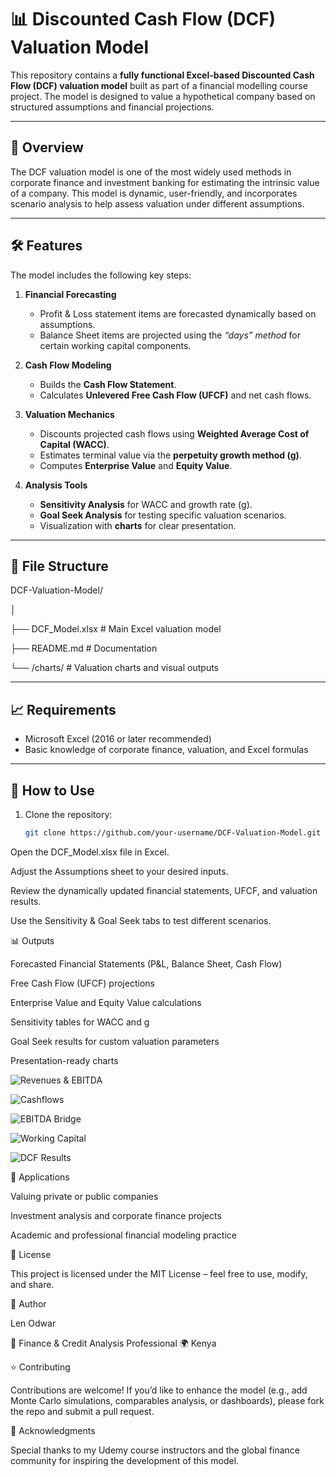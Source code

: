 # 📊 Discounted Cash Flow (DCF) Valuation Model  

This repository contains a **fully functional Excel-based Discounted Cash Flow (DCF) valuation model** built as part of a financial modelling course project. The model is designed to value a hypothetical company based on structured assumptions and financial projections.  

---

## 🔎 Overview  

The DCF valuation model is one of the most widely used methods in corporate finance and investment banking for estimating the intrinsic value of a company. This model is dynamic, user-friendly, and incorporates scenario analysis to help assess valuation under different assumptions.  

---

## 🛠 Features  

The model includes the following key steps:  

1. **Financial Forecasting**  
   - Profit & Loss statement items are forecasted dynamically based on assumptions.  
   - Balance Sheet items are projected using the *“days” method* for certain working capital components.  

2. **Cash Flow Modeling**  
   - Builds the **Cash Flow Statement**.  
   - Calculates **Unlevered Free Cash Flow (UFCF)** and net cash flows.  

3. **Valuation Mechanics**  
   - Discounts projected cash flows using **Weighted Average Cost of Capital (WACC)**.  
   - Estimates terminal value via the **perpetuity growth method (g)**.  
   - Computes **Enterprise Value** and **Equity Value**.  

4. **Analysis Tools**  
   - **Sensitivity Analysis** for WACC and growth rate (g).  
   - **Goal Seek Analysis** for testing specific valuation scenarios.  
   - Visualization with **charts** for clear presentation.  

---

## 📂 File Structure  
DCF-Valuation-Model/

│

├── DCF_Model.xlsx # Main Excel valuation model

├── README.md # Documentation

└── /charts/ # Valuation charts and visual outputs

---

## 📈 Requirements  

- Microsoft Excel (2016 or later recommended)  
- Basic knowledge of corporate finance, valuation, and Excel formulas  

---
## 🚀 How to Use  

1. Clone the repository:  
   ```bash
   git clone https://github.com/your-username/DCF-Valuation-Model.git
Open the DCF_Model.xlsx file in Excel.

Adjust the Assumptions sheet to your desired inputs.

Review the dynamically updated financial statements, UFCF, and valuation results.

Use the Sensitivity & Goal Seek tabs to test different scenarios.

📊 Outputs

Forecasted Financial Statements (P&L, Balance Sheet, Cash Flow)

Free Cash Flow (UFCF) projections

Enterprise Value and Equity Value calculations

Sensitivity tables for WACC and g

Goal Seek results for custom valuation parameters

Presentation-ready charts

![Revenues & EBITDA](https://github.com/LenOdwar/DCF-Modelling/blob/1c6d5610e3e5c6360e300a932f1b66c5a7025c09/Charts/Revenues_and_EBITDA_Charts.png)

![Cashflows](https://github.com/LenOdwar/DCF-Modelling/blob/1c6d5610e3e5c6360e300a932f1b66c5a7025c09/Charts/Cashflows_Charts.png)

![EBITDA Bridge](https://github.com/LenOdwar/DCF-Modelling/blob/1c6d5610e3e5c6360e300a932f1b66c5a7025c09/Charts/EBITDA_Bridge_Charts.png)

![Working Capital](https://github.com/LenOdwar/DCF-Modelling/blob/1c6d5610e3e5c6360e300a932f1b66c5a7025c09/Charts/Working_Capital_Charts.png)

![DCF Results](https://github.com/LenOdwar/DCF-Modelling/blob/1c6d5610e3e5c6360e300a932f1b66c5a7025c09/Charts/DCF_Results_Charts.png)

🧩 Applications

Valuing private or public companies

Investment analysis and corporate finance projects

Academic and professional financial modeling practice

📜 License

This project is licensed under the MIT License
 – feel free to use, modify, and share.

👤 Author

Len Odwar

💼 Finance & Credit Analysis Professional
🌍 Kenya

⭐ Contributing

Contributions are welcome! If you’d like to enhance the model (e.g., add Monte Carlo simulations, comparables analysis, or dashboards), please fork the repo and submit a pull request.

🙌 Acknowledgments

Special thanks to my Udemy course instructors and the global finance community for inspiring the development of this model.

